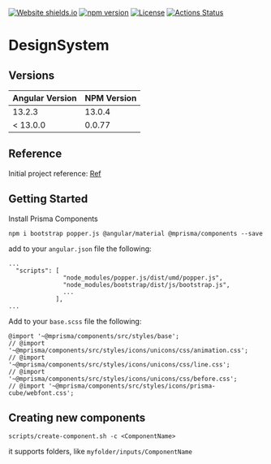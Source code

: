 [![Website shields.io](https://img.shields.io/website-up-down-green-red/http/shields.io.svg)](https://prisma-components.vercel.app/)
[![npm version](https://badge.fury.io/js/%40mprisma%2Fcomponents.svg)](https://www.npmjs.com/package/@mprisma/components)
[![License](https://img.shields.io/badge/License-Apache%202.0-blue.svg)](https://github.com/gabriel-gn/prisma-components/blob/main/LICENSE)
[![Actions Status](https://github.com/gabriel-gn/prisma-components/actions/workflows/main.yml/badge.svg)](https://github.com/gabriel-gn/prisma-components/actions)

# DesignSystem

## Versions

| Angular Version | NPM Version |
|-----------------|-------------|
| 13.2.3          | 13.0.4      |
| < 13.0.0        | 0.0.77      |

## Reference

Initial project reference:
[Ref](https://dev.to/activenode/angular-10-storybook-npm-package-ng-design-system-step-by-step-2dn2)

## Getting Started

Install Prisma Components

```
npm i bootstrap popper.js @angular/material @mprisma/components --save
```

add to your `angular.json` file the following:

```
...
  "scripts": [
               "node_modules/popper.js/dist/umd/popper.js",
               "node_modules/bootstrap/dist/js/bootstrap.js",
               ...
             ],
...
```

Add to your `base.scss` file the following:

```
@import '~@mprisma/components/src/styles/base';
// @import '~@mprisma/components/src/styles/icons/unicons/css/animation.css';
// @import '~@mprisma/components/src/styles/icons/unicons/css/line.css';
// @import '~@mprisma/components/src/styles/icons/unicons/css/before.css';
// @import '~@mprisma/components/src/styles/icons/prisma-cube/webfont.css';
```

## Creating new components

```
scripts/create-component.sh -c <ComponentName> 
```

it supports folders, like `myfolder/inputs/ComponentName`

